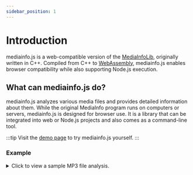```yaml
---
sidebar_position: 1
---
```


# Introduction

mediainfo.js is a web-compatible version of the [MediaInfoLib](https://mediaarea.net/MediaInfo), originally written in
C++. Compiled from C++ to [WebAssembly](https://webassembly.org/), mediainfo.js enables browser compatibility while also
supporting Node.js execution.

## What can mediainfo.js do?

mediainfo.js analyzes various media files and provides detailed information about them. While the
original MediaInfo program runs on computers or servers, mediainfo.js is designed for browser use.
It is a library that can be integrated into web or Node.js projects and also comes as a command-line
tool.

:::tip
Visit the [demo page](/demo) to try mediainfo.js yourself.
:::

### Example

<details>
  <summary>Click to view a sample MP3 file analysis.</summary>
  ```
  General
  Format                                   : MPEG Audio
  File size                                : 6.06 MiB
  Duration                                 : 3 min 23 s
  Overall bit rate mode                    : Variable
  Overall bit rate                         : 243 kb/s
  Album                                    : CC Affiliates Mixtape #1
  Album/Performer                          : Creative Commons
  Track name                               : Povo Que Caís Descalço
  Track name/Position                      : 1
  Compilation                              : Yes
  Performer                                : Dead Combo
  Genre                                    : International
  Recorded date                            : 2017-03-03 15:14:12 UTC
  Writing library                          : LAME3.99r
  Copyright                                : Attribution-NonCommercial 3.0 International: http://creativecommons.org/licenses/by-nc/3.0/
  Cover                                    : Yes
  Cover MIME                               : image/jpeg
  Comment                                  : URL: http://freemusicarchive.org/music/Dead_Combo/Creative_Commons_The_2015_Unofficial_Mixtape/01_Povo_Que_Cais_Descalco / Comments: http://freemusicarchive.org/ / Curator: Creative Commons / Copyright: Attribution-NonCommercial 3.0 International: http://creativecommons.org/licenses/by-nc/3.0/

  Audio
  Format                                   : MPEG Audio
  Format version                           : Version 1
  Format profile                           : Layer 3
  Format settings                          : Joint stereo
  Duration                                 : 3 min 23 s
  Bit rate mode                            : Variable
  Bit rate                                 : 243 kb/s
  Minimum bit rate                         : 32.0 kb/s
  Channel(s)                               : 2 channels
  Sampling rate                            : 44.1 kHz
  Frame rate                               : 38.281 FPS (1152 SPF)
  Compression mode                         : Lossy
  Stream size                              : 5.90 MiB (97%)
  Writing library                          : LAME3.99r
  Encoding settings                        : -m j -V 0 -q 0 -lowpass 22.1 --vbr-mt -b 32

  Image
  Format                                   : JPEG
  Width                                    : 800 pixels
  Height                                   : 800 pixels
  Color space                              : YUV
  Chroma subsampling                       : 4:4:4
  Bit depth                                : 8 bits
  Compression mode                         : Lossy
  Stream size                              : 140 KiB (100%) / 140 KiB (2%) / 140 KiB (2%) / 140 KiB (2%)
  ```
</details>

## How to use mediainfo.js?

:::tip
Check out the [example page](/docs/category/examples).
:::

### JavaScript library

Typically, you would use mediainfo.js as a library for your web project. Depending on your needs,
you can integrate it with a [web bundler](/docs/getting-started/installation#bundler) or load it as
a stand-alone file from a [CDN](/docs/getting-started/installation#cdn) or your web server.

### Command-Line interace

mediainfo.js is also available as a CLI program. Install it as usual, and you're ready to go:

```sh
$ npm install mediainfo.js
$ mediainfo.js video.mp4
```

This is useful when you can't install programs on your server but can use NPM packages.
